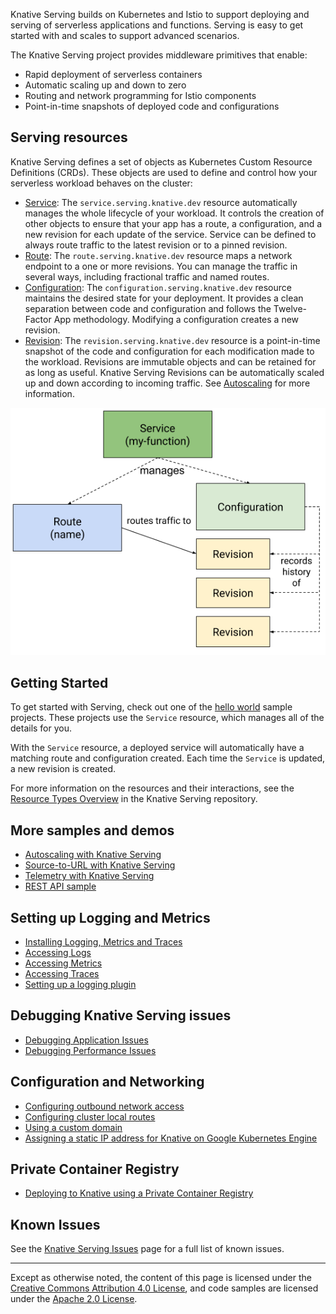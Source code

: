 Knative Serving builds on Kubernetes and Istio to support deploying and serving
of serverless applications and functions. Serving is easy to get started with
and scales to support advanced scenarios.

The Knative Serving project provides middleware primitives that enable:

- Rapid deployment of serverless containers
- Automatic scaling up and down to zero
- Routing and network programming for Istio components
- Point-in-time snapshots of deployed code and configurations

## Serving resources

Knative Serving defines a set of objects as Kubernetes Custom Resource
Definitions (CRDs). These objects are used to define and control how your
serverless workload behaves on the cluster:

- [Service](https://github.com/knative/serving/blob/master/docs/spec/spec.md#service):
  The `service.serving.knative.dev` resource automatically manages the whole
  lifecycle of your workload. It controls the creation of other objects to
  ensure that your app has a route, a configuration, and a new revision for each
  update of the service. Service can be defined to always route traffic to the
  latest revision or to a pinned revision.
- [Route](https://github.com/knative/serving/blob/master/docs/spec/spec.md#route):
  The `route.serving.knative.dev` resource maps a network endpoint to a one or
  more revisions. You can manage the traffic in several ways, including
  fractional traffic and named routes.
- [Configuration](https://github.com/knative/serving/blob/master/docs/spec/spec.md#configuration):
  The `configuration.serving.knative.dev` resource maintains the desired state
  for your deployment. It provides a clean separation between code and
  configuration and follows the Twelve-Factor App methodology. Modifying a
  configuration creates a new revision.
- [Revision](https://github.com/knative/serving/blob/master/docs/spec/spec.md#revision):
  The `revision.serving.knative.dev` resource is a point-in-time snapshot of the
  code and configuration for each modification made to the workload. Revisions
  are immutable objects and can be retained for as long as useful.
  Knative Serving Revisions can be automatically scaled up and down according to incoming traffic. See [Autoscaling](./autoscaling.md) for more information.

![Diagram that displays how the Serving resources coordinate with each other.](https://github.com/knative/serving/raw/master/docs/spec/images/object_model.png)

## Getting Started

To get started with Serving, check out one of the [hello world](./samples/)
sample projects. These projects use the `Service` resource, which manages all of
the details for you.

With the `Service` resource, a deployed service will automatically have a
matching route and configuration created. Each time the `Service` is updated, a
new revision is created.

For more information on the resources and their interactions, see the
[Resource Types Overview](https://github.com/knative/serving/blob/master/docs/spec/overview.md)
in the Knative Serving repository.

## More samples and demos

- [Autoscaling with Knative Serving](./samples/autoscale-go/README.md)
- [Source-to-URL with Knative Serving](./samples/source-to-url-go/README.md)
- [Telemetry with Knative Serving](./samples/telemetry-go/README.md)
- [REST API sample](./samples/rest-api-go/README.md)

## Setting up Logging and Metrics

- [Installing Logging, Metrics and Traces](./installing-logging-metrics-traces.md)
- [Accessing Logs](./accessing-logs.md)
- [Accessing Metrics](./accessing-metrics.md)
- [Accessing Traces](./accessing-traces.md)
- [Setting up a logging plugin](./setting-up-a-logging-plugin.md)

## Debugging Knative Serving issues

- [Debugging Application Issues](./debugging-application-issues.md)
- [Debugging Performance Issues](./debugging-performance-issues.md)

## Configuration and Networking

- [Configuring outbound network access](./outbound-network-access.md)
- [Configuring cluster local routes](./cluster-local-route.md)
- [Using a custom domain](./using-a-custom-domain.md)
- [Assigning a static IP address for Knative on Google Kubernetes Engine](./gke-assigning-static-ip-address.md)

## Private Container Registry

- [Deploying to Knative using a Private Container Registry](./deploying-with-private-registry.md)

## Known Issues

See the [Knative Serving Issues](https://github.com/knative/serving/issues) page
for a full list of known issues.

---

Except as otherwise noted, the content of this page is licensed under the
[Creative Commons Attribution 4.0 License](https://creativecommons.org/licenses/by/4.0/),
and code samples are licensed under the
[Apache 2.0 License](https://www.apache.org/licenses/LICENSE-2.0).
